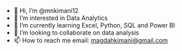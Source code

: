 - 👋 Hi, I’m @mnkimani12
- 👀 I’m interested in Data Analytics 
- 🌱 I’m currently learning Excel, Python, SQL and Power BI
- 💞️ I’m looking to collaborate on data analysis 
- 📫 How to reach me email: magdahkimani@gmail.com

<!---
mnkimani12/mnkimani12 is a ✨ special ✨ repository because its `README.md` (this file) appears on your GitHub profile.
You can click the Preview link to take a look at your changes.
--->
